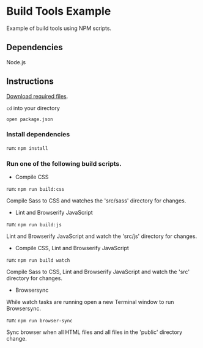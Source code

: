 # Build Tools Example

Example of build tools using NPM scripts.

## Dependencies

Node.js

## Instructions

<a href="https://github.com/evelynmaire/cli-starter-kit/archive/master.zip">Download required files</a>.

`cd` into your directory

`open package.json`

### Install dependencies

run: `npm install`

### Run one of the following build scripts.

* Compile CSS

run: `npm run build:css`

Compile Sass to CSS and watches the 'src/sass' directory for changes.

* Lint and Browserify JavaScript

run: `npm run build:js`

Lint and Browserify JavaScript and watch the 'src/js' directory for changes.

* Compile CSS, Lint and Browserify JavaScript

run: `npm run build watch`

Compile Sass to CSS, Lint and Browserify JavaScript and watch the 'src' directory for changes.

* Browsersync

While watch tasks are running open a new Terminal window to run Browsersync.

run: `npm run browser-sync`

Sync browser when all HTML files and all files in the 'public' directory change.

